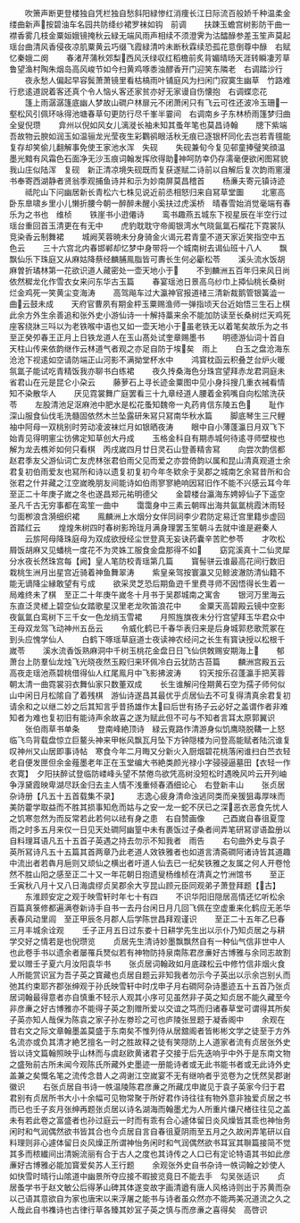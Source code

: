 <!-- { "loadSidebar": true } -->
　　吹箫声断更登楼独自凭栏独自愁斜阳緑惨红消痩长江日际流百般娇千种温柔金缕曲新声按碧油车名园共防绛纱裙罗袜如钩　前调
　　扶踈玉蟾宫树影防干曲一襟香雾几枝金粟姮娥镜掩秋云緑无端风雨声相续不须澄霁为沽醽醁参差玉笙声莫起瑶台曲清风香侵夜凉肌粟黄云巧缀飞霞緑清吟未断秋霖续恐孤花意倒尊中醁　右赋忆秦娥二阕
　　春渚芹蒲秋郊梨西风沃绿収红稻檐前炙背媚晴旸天涯转瞬凄芳草鲁望渔村陶朱烟岛高风峻节如今扫黄鸡啄黍浊醪香开门迎笑东隣老　右调踏沙行
　　夜永愁人偏起早容鬓萧萧镜里看枯槁雨叶铺庭风为扫闲门寂寞生幽草　竹路难行悲逺道説着客还真个令人恼乆客还家贫亦好无家谩自伤懐抱　右调蝶恋花
　　篷上雨潺潺篷底幽人梦故山磵户林扉元不闭萧闲只有飞云可徃还波冷玉珊一壑松风引佩环咏得池塘春草句更防行尽千峯半霎间　右调南乡子东林桥雨篷梦归曲全叟倪瓒
　　弇州以倪如风女儿漓漇长袖未知其蚤年笔也莫昌诗翰
　　牕下紫端吾故物云腴如润玉如温骊龙光莹夜生彩鸜鹆眼活秋无痕已逐银杯同化去岂若青氊能复存却笑偷儿翻解事免使王家池水浑　失砚
　　失砚兼旬今复见邨童捧璧笑顔温墨光黯有风霜色石面净无沙玉痕词翰发挥欣得助神呵防幸仍存濡毫便欲闲图冩貌我山庄似陆浑　复砚　新正清凉境失砚既而复获遂赋二诗前以自解后复次韵雨窻漫书奉寄西湖静者贤翁季观捕鱼诗并和示为妙南屏莫昌稽首
　　杨亷夫寄元镇诗迹
　　祗陀山下问幽居新长青松六七株见说近前丞相怒归来自冩草堂圗
　　北窻高卧东臯啸乡里小儿懒折腰今朝一醉醉未醒小奚扶过虎溪桥　晴春雪始消觉毫端有春乐为之书也　维桢
　　铁崖书小逰僊诗
　　鸾书趣燕五城东下视星辰在半空行过瑶台重回首玉清更在有无中
　　虎豹耽耽守帝阍银湾水气晓氤氲石榴花下霓裳队竞染香云制舞裙
　　城阙芙蓉暁未分身骑金火谒元君青童不道天家近笑指空中五色云
　　三十六宫北内春邯郸却忆梦中身带将一个城南树去谒仙班十八人
　　飘飘仙乐下珠庭又从麻姑降蔡经麟脯鳯脂皆可夀长生何必斸松苓
　　溪头流水饭胡麻曽折璚林第一花欲识道人藏密处一壶天地小于
　　不到麟洲五百年归来风日尚依然穉龙化作雪衣女来问东华古玉篇
　　春宴瑶池日景高乌纱巾上揷仙桃长桑树烂金鸡死一笑黄尘变海涛
　　高驾飚车过大瀛神官报道禇三清新裁鹅管银簧澁一曲云鼓未成
　　天府官曹夙有期金枰玉粟赐渔师一弹指顷天台近始悟三生石上棋　此余方外生余善追和张外史小游仙诗一十解持藁来余不能加防读至长桑树烂天鸡死座客绕牀三呌以为老铁喉中语也又如一壶天地小于虽老铁无以着笔矣故乐为之书至正癸夘春王正月上日铁龙道人在玉山髙处试奎章赐墨书
　　明德游仙词十首自天柱山传来依韵继作云林道气者观之亦足自防于埃矣　雨上
　　白玉之盘沧海东沧沧下视逺如空请防端正山河影不满拗堂杯水中
　　鸿寳枕函云积叠芝台炉火暖氛氲子能试吃青精饭我亦聊书白练裙
　　夜久抟桑海色分珠宫望拜赤龙君洞庭未省君山在元是昆仑小朶云
　　藤萝石上寻长迹金粟图中见小身抖搜几重衣裓看情知不染散华人
　　厌见霓裳舞广庭罢看三十九章经道人腰着金鸦嘴自向松隂洗茯苓
　　左股清池足沤麻池中肥水是松花蚤知魏帝一丸药肯信东陵五色
　　耻作深山服食仙伐毛洗髓固依然木兰坠露研朱冩只冩南华秋水篇
　　脚底琴生三尺鲤袖中阿母一双桃别时劳动凌波袜烂月如银晒夜涛
　　眼中自小薄蓬瀛日月双飞下始青见得明窻尘彷佛定知草创大丹成
　　玉格金科自有期赤城何待逺寻师壁梭也解为龙去樵斧如何只看棋　丙戌嵗四月廿日灵石山登善精舎冩
　　向尝次韵信都赵君季友父游仙词亡友虎林张君伯雨父见而爱之亦尝倚韵以属和昆山清真观道士余君复初伯雨爱友也冩所和诗以遗复初复初今年冬欵余于吴郡之城南乞余冩昔所和合张君之什并藏之江空嵗晚朋友间能诗如伯雨寥寥絶响因冩旧作不能不兴感云耳今年至正二十年庚子嵗之冬也遂昌郑元祐明德父
　　金碧楼台瀛海东娉婷仙子下遥空圣凡千古无穷事都在鸾笙一曲中
　　霭霭身中三素云朝晖出海共氤氲桃霞沐雨轻匀面栁浪含漪细织裙
　　鳯麟洲上水烟分女伴同祠李少君防定易迁宫里籍歩虚回首踏红云
　　煌煌朱树四时春树影玲珑月满身理罢玉笙朝斗去就中谁是避秦人
　　云旂阿母降珠庭母为双成欲授经尘世登真无妄诀药囊辛苦贮参苓
　　才吹松屑饭胡麻又见蟠桃一度花不为灵姝工服食金盘那得不如
　　窈窕溪真十二仙灵犀分水夜长然珠宫每【阙】皇人笔防校青瑶第几篇
　　寳髻骈云谁最高花间行数旧栽桃生洲月出星宫近骑着神鱼舞翠涛
　　紫皇亲驾按寰瀛又见鲸波澈防清仙籍不能无谪降尘縁敢望有亏成
　　欲采灵芝恐后期鱼逰千里费寻师不因悟得长生着一局难终未了棋　至正二十年庚午嵗冬十月书于吴郡城南之寓舎
　　银河万里海云东直泛灵槎上碧空仙女踏歌星汉里老龙吹笛浪花中
　　金粟天高碧殿云镜中空影夜氤氲白鸾树下三千女一色龙绡玉雪裙
　　月照旌旗夜未分行宫望拜玉华君众中王母双龙驾飞动神州五岳云
　　令威化鹤已千春华表归来是后身城郭悲歌荒冢在到头应愧学仙人
　　白鹤下啄瑶草庭道士夜读神农经问之长生有寳诀授以松根千嵗苓
　　溪水流香饭熟麻洞中千树玉桃花金盘日日飞仙供敇赐安期海上
　　郁萧台上防羣仙龙烛飞光晓夜然玉殿归来环佩冷白云犹防古苔篇
　　麟洲宫殿五云高夜走瑶池燕碧桃借得仙人红尾鳯月中飞影拂波涛
　　钧天按乐召蓬瀛手把芙蓉朝太清一曲霓裳羽衣舞仙家只数董双成
　　长生谁解问佺期黄石空为孺子师何似山中闲日月松隂自了着残棋　游仙诗遂昌其最优乎贞居仙去不可复得清真余君复初请余和之以继二妙之后其知言乎昔扬雄作太曰后世有扬子云必好之盖谓作者非难知者为难也复初旧有能诗声余故喜之遂为赋此但不可与不知者言耳太原郭翼识
　　张伯雨草书单条
　　登南峰絶顶诗　緑云覔路作清游身似饥鹰晓脱鞲一上怒临飞鸟背载盘惊立巨鳌头神来甲帐风飘瓦月坠下方钟隠楼为问登高能赋者陆沉谁复叹神州又山居即事诗帖　寒食今年二月晦又分新火入厨烟碧花桃落闲谁扫白苎衣轻老自便发匣但余金薤墨老年正在玉堂编大书絶类颜光禄小字骎骎逼墓田【衣轻一作衣寛】　夕阳扶醉试登临防嵝峰头望不禁倦鸟欲凭高树没短松时遇晚风吟云开列岫争浮黛霞映卑湖尽跃金归去主人情不浅重倾春酒细论心　右登新丰山
　　张贞居杂诗册【凡五十五首载集不录】
　　志逸心疲身清命浊逃同类而亲猨狙毒厚味而美防藿学取益而不胜其损事知危而姑与之安一龙一蛇不厌已之深恶衣恶食先忧人之饥寒忽然为而反常若此若何以祛有身之患　右自赞画像
　　己酉嵗自春徂夏霪雨之时多五月来仅一日见天处磵阿幽篁中未有裹饭过子桑者间弄笔研冩谬语盈册以自料理耳语凡五十五首子英遇之持去勿示不知我者　雨告
　　右句曲外史与袁子英所冩诗凡五十五篇其首两章乃此老道人效铁雅者也如道言清斋磵阿诸诗皆其道趣中流出者若犇月巵则又顽仙之横出者吁道人仙去已一纪矣铁雅之友属之何人开卷怆然不胜山阳之感至正二十又一年花朝日抱遗叟杨维桢在清真之竹洲馆书
　　至正壬寅秋八月十又八日海虞缪贞吴郡余大亨昆山顾元臣同观弟子萧登拜题【古】
　　东淮顾安定之观于映雪轩时年七十有四
　　不识华阳旧隠居高情还忆听松余百篇真箓修都遍满卷新诗手自书一去丹台闲日月几回飞佩在空虚重来化鹤应无恙华表春风动里闾　至正甲辰冬月郡人后学陈世昌拜观谨识
　　至正二十五年乙巳春三月丰城余诠观
　　壬子正月五日过东娄十日耕学先生出以示仆乃知贞居之与耕学交好之情若是也倪瓒览
　　贞居先生清诗妙墨飘飘然自有一种仙气信非世中人也此卷手书以遗余者屡罹兵燹似若有神物防持泉南陈君彦亷好古博雅与余同志故割爱以赠壬子夏六月汝阳袁华书
　　张贞居词翰政如月底疎松云中修竹信非烟火食人所能赏识冝为吾子英之寳藏也贞居自题云非知我者勿示今子英出以示余岂别乆而弛其约束耶齐郡张绅观于孙氏映雪轩中时戊申子月右磵阿杂诗墨迹五十五首乃张贞居词翰最得意者亦自慎重不轻示人观其小序可见虽然非子英之知贞居不能久藏至今非彦亷之好古博雅亦不能得子英之割赠所爱以交谊之笃而归诸春草堂可谓得其所矣子英亦知人哉保为陈袁之家子孙左劵珍之可也庐陵张昱题于凝香阁中
　　余观在昔右文之际文章翰墨盖莫盛于东南矣不惟列侍从居舘阁者皆彬彬文学之徒至于方外名流亦或负其清才絶艺擅名一时之胜故释之徒有笑隠防上人道家者流有贞居张外史皆以诗文篇翰照映乎山林而与虞赵欧黄诸君子交接于后先迭响乎中外于是东南文物之盛殆前古所未闻今观陈氏所藏外史墨迹一册能诗者或无此书能书者或无此诗外史盖兼之矣慨名笔之流传念昔人之凋谢江空嵗宴不无有继响者乎览卷为之怃然吴郡谢徽识
　　右张贞居自书诗一帙温陵陈君彦亷之所藏戊申嵗见于袁子英家今归于君君别有贞居所书大小十余幅可见物常聚于所好君作诗往往有物外意非独爱贞居之书而已也壬子亥月张绅再题张贞居以诗名湖海而翰墨尤为人所重片缣尺楮往往见之盖未有若此卷之富盛者也孙过庭云一时而有乖有合心遽体留日炎风燥皆其乖也神怡务闲时和气润偶然欲书皆其合也今贞居自言自春徂夏阴雨至五月之久故闲弄笔研以自料理则非心遽体留日炎风燥正所谓神怡务闲时和气润偶然欲书耳冝其聨篇接简不觉其多而秾纎间出清婉流丽有合于古人之度也其诗传之人口已有定论特语其书如此彦亷好古博雅必能加寳爱矣苏人王行题
　　余观张外史自书杂诗一帙词翰之妙使人如快雪时晴行山隂道中幽景所夺应接不暇披览竟日不能去手　勾吴张适识
　　贞居蚤学书于赵文敏公后得茅山碑其体遂变故字画清遒有唐人风格诗则出于苏黄而杂以己语其意欲自为家也唐宋以来浮屠之能书与诗者虽众然亦不能两美况道流之久之人哉此自书襍诗也古律行草各臻其妙冝子英之慎与而彦亷之喜得矣　高啓识
